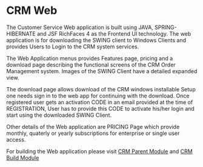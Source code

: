# CRM Web

The Customer Service Web application is built using JAVA, SPRING-HIBERNATE and JSF RichFaces 4 as the Frontend UI technology. The web application is for downloading the SWING client to Windows Clients and provides Users to Login to the CRM system services. 

The Web Application menus provides  Features page, pricing and a download page describing the functional screens of the CRM  Order Management system. Images of the SWING Client have a detailed expanded view.

The download page allows download of the CRM windows installable Setup one needs sign in to the web app for continuing with the download.  Once registered user gets an activation CODE in an  email provided at the time of REGISTRATION, User has to provide this CODE to activate his/her login and start using the downloaded SWING Client.

Other details of the Web application are PRICING Page which provide monthly, quaterly or yearly subscriptions for enterprise or single user access.

For building the Web application please visit [CRM Parent Module](https://github.com/ISingh2015/Custparent)  and [CRM Build Module](https://github.com/ISingh2015/CustBuild) 
